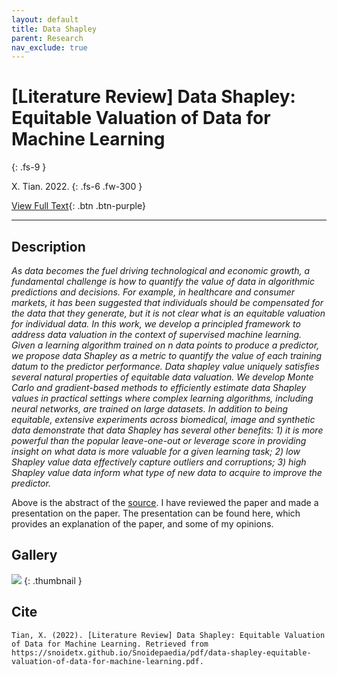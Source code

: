 ```yaml
---
layout: default
title: Data Shapley
parent: Research
nav_exclude: true
---
```


# [Literature Review] Data Shapley: Equitable Valuation of Data for Machine Learning
{: .fs-9 }

X. Tian. 2022.
{: .fs-6 .fw-300 }

[View Full Text](../pdf/data-shapley-equitable-valuation-of-data-for-machine-learning.pdf){: .btn .btn-purple}

---

## Description

*As data becomes the fuel driving technological and economic growth, a fundamental challenge is how to quantify the value of data in algorithmic predictions and decisions. For example, in healthcare and consumer markets, it has been suggested that individuals should be compensated for the data that they generate, but it is not clear what is an equitable valuation for individual data. In this work, we develop a principled framework to address data valuation in the context of supervised machine learning. Given a learning algorithm trained on n data points to produce a predictor, we propose data Shapley as a metric to quantify the value of each training datum to the predictor performance. Data shapley value uniquely satisfies several natural properties of equitable data valuation. We develop Monte Carlo and gradient-based methods to efficiently estimate data Shapley values in practical settings where complex learning algorithms, including neural networks, are trained on large datasets. In addition to being equitable, extensive experiments across biomedical, image and synthetic data demonstrate that data Shapley has several other benefits: 1) it is more powerful than the popular leave-one-out or leverage score in providing insight on what data is more valuable for a given learning task; 2) low Shapley value data effectively capture outliers and corruptions; 3) high Shapley value data inform what type of new data to acquire to improve the predictor.*

Above is the abstract of the [source](https://arxiv.org/abs/1904.02868). I have reviewed the paper and made a presentation on the paper. The presentation can be found here, which provides an explanation of the paper, and some of my opinions.

## Gallery

![](../img/thumbnails/thumbnail-data-shapley-equitable.png)
{: .thumbnail }

## Cite

```
Tian, X. (2022). [Literature Review] Data Shapley: Equitable Valuation of Data for Machine Learning. Retrieved from https://snoidetx.github.io/Snoidepaedia/pdf/data-shapley-equitable-valuation-of-data-for-machine-learning.pdf. 
```
